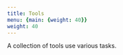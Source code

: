 ```yaml
---
title: Tools
menu: {main: {weight: 40}}
weight: 40
---
```


A collection of tools use various tasks.
